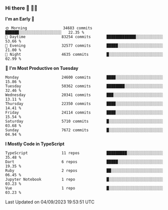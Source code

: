 ### Hi there 👋 🧑‍💻



<!--START_SECTION:waka-->
**I'm an Early 🐤** 

```text
🌞 Morning                34683 commits       ██████░░░░░░░░░░░░░░░░░░░   22.35 % 
🌆 Daytime                83254 commits       █████████████░░░░░░░░░░░░   53.66 % 
🌃 Evening                32577 commits       █████░░░░░░░░░░░░░░░░░░░░   21.00 % 
🌙 Night                  4635 commits        █░░░░░░░░░░░░░░░░░░░░░░░░   02.99 % 
```
📅 **I'm Most Productive on Tuesday** 

```text
Monday                   24600 commits       ████░░░░░░░░░░░░░░░░░░░░░   15.86 % 
Tuesday                  50362 commits       ████████░░░░░░░░░░░░░░░░░   32.46 % 
Wednesday                20341 commits       ███░░░░░░░░░░░░░░░░░░░░░░   13.11 % 
Thursday                 22350 commits       ████░░░░░░░░░░░░░░░░░░░░░   14.41 % 
Friday                   24114 commits       ████░░░░░░░░░░░░░░░░░░░░░   15.54 % 
Saturday                 5710 commits        █░░░░░░░░░░░░░░░░░░░░░░░░   03.68 % 
Sunday                   7672 commits        █░░░░░░░░░░░░░░░░░░░░░░░░   04.94 % 
```


**I Mostly Code in TypeScript** 

```text
TypeScript               11 repos            █████████░░░░░░░░░░░░░░░░   35.48 % 
Dart                     6 repos             █████░░░░░░░░░░░░░░░░░░░░   19.35 % 
Ruby                     2 repos             ██░░░░░░░░░░░░░░░░░░░░░░░   06.45 % 
Jupyter Notebook         1 repo              █░░░░░░░░░░░░░░░░░░░░░░░░   03.23 % 
Vue                      1 repo              █░░░░░░░░░░░░░░░░░░░░░░░░   03.23 % 
```




 Last Updated on 04/09/2023 19:53:51 UTC
<!--END_SECTION:waka-->


